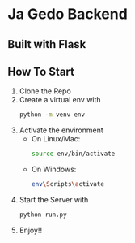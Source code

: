 # Ja Gedo Backend

## Built with Flask

## How To Start

1. Clone the Repo
2. Create a virtual env with 
   ```bash
   python -m venv env
   ```
3. Activate the environment
   - On Linux/Mac:
     ```bash
     source env/bin/activate
     ```
   - On Windows:
     ```bash
     env\Scripts\activate
     ```
4. Start the Server with 
   ```bash
   python run.py
   ```
5. Enjoy!!